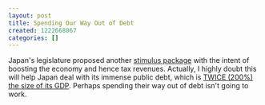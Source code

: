 ```yaml
---
layout: post
title: Spending Our Way Out of Debt
created: 1222668067
categories: []
---
```

Japan's legislature proposed another [stimulus package](http://news.bbc.co.uk/2/hi/asia-pacific/7641164.stm) with the intent of boosting the economy and hence tax revenues. Actually, I highly doubt this will help Japan deal with its immense public debt, which is [TWICE (200%) the size of its GDP](https://www.cia.gov/library/publications/the-world-factbook/print/ja.html). Perhaps spending their way out of debt isn't going to work.
